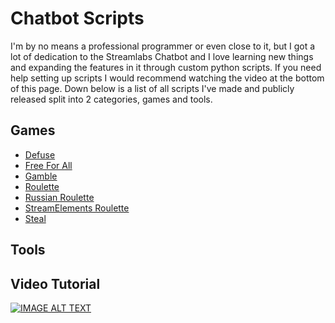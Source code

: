 # Chatbot Scripts
I'm by no means a professional programmer or even close to it, but I got a lot of dedication to the Streamlabs Chatbot and I love learning new things and expanding the features in it through custom python scripts.  If you need help setting up scripts I would recommend watching the video at the bottom of this page. Down below is a list of all scripts I've made and publicly released split into 2 categories, games and tools. 

## Games
- [Defuse](https://github.com/castorr/Chatbot-Scripts/blob/master/Games/Readme.md#defuse)  
- [Free For All](https://github.com/castorr/Chatbot-Scripts/tree/master/Games#free-for-all)  
- [Gamble](https://github.com/castorr/Chatbot-Scripts/tree/master/Games#gamble)  
- [Roulette](https://github.com/castorr/Chatbot-Scripts/tree/master/Games#roulette)  
- [Russian Roulette](https://github.com/castorr/Chatbot-Scripts/tree/master/Games#russian-roulette)  
- [StreamElements Roulette](https://github.com/castorr/Chatbot-Scripts/tree/master/Games#streamelements-roulette)  
- [Steal](https://github.com/castorr/Chatbot-Scripts/tree/master/Games#steal)  

## Tools

## Video Tutorial
[![IMAGE ALT TEXT](https://i.imgur.com/PfeYjhJ.png)](https://www.youtube.com/watch?v=l3FBpY-0880 "Scripts Explained")
